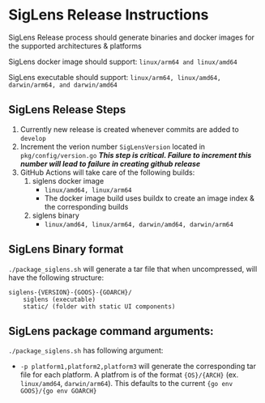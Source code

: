 # SigLens Release Instructions

SigLens Release process should generate binaries and docker images for the supported architectures & platforms

SigLens docker image should support: `linux/arm64 and linux/amd64` 

SigLens executable should support: `linux/arm64, linux/amd64, darwin/arm64, and darwin/amd64`

## SigLens Release Steps

1. Currently new release is created whenever commits are added to `develop`
2. Increment the verion number `SigLensVersion` located in `pkg/config/version.go` ***This step is critical. Failure to increment this number will lead to failure in creating github release***
3. GitHub Actions will take care of the following builds:
   1. siglens docker image
      - `linux/amd64, linux/arm64`
      - The docker image build uses buildx to create an image index & the corresponding builds
   2. siglens binary
      - `linux/amd64, linux/arm64, darwin/amd64, darwin/arm64`

## SigLens Binary format

`./package_siglens.sh` will generate a tar file that when uncompressed, will have the following structure:
```
siglens-{VERSION}-{GOOS}-{GOARCH}/
    siglens (executable)
    static/ (folder with static UI components)
```

## SigLens package command arguments:

`./package_siglens.sh` has following argument:
- `-p platform1,platform2,platform3` will generate the corresponding tar file for each platform. A platfrom is of the format `{OS}/{ARCH}` (ex. `linux/amd64`, `darwin/arm64`). This defaults to the current `{go env GOOS}/{go env GOARCH}`

